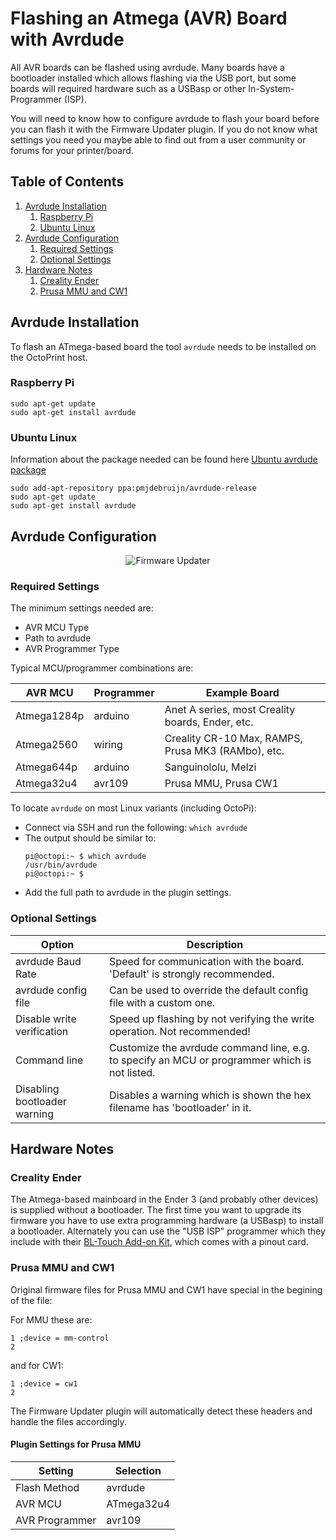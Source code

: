 # Flashing an Atmega (AVR) Board with Avrdude

All AVR boards can be flashed using avrdude.  Many boards have a bootloader installed which allows flashing via the USB port, but some boards will required hardware such as a USBasp or other In-System-Programmer (ISP).  

You will need to know how to configure avrdude to flash your board before you can flash it with the Firmware Updater plugin.  If you do not know what settings you need you maybe able to find out from a user community or forums for your printer/board.

## Table of Contents
1. [Avrdude Installation](#avrdude-installation)
   1. [Raspberry Pi](#raspberry-pi)
   1. [Ubuntu Linux](#ubuntu-linux)
1. [Avrdude Configuration](#avrdude-configuration)
   1. [Required Settings](#required-settings)
   1. [Optional Settings](#optional-settings)
1. [Hardware Notes](#hardware-notes)
   1. [Creality Ender](#creality-ender)
   1. [Prusa MMU and CW1](#prusa-mmu-and-cw1)

## Avrdude Installation
To flash an ATmega-based board the tool `avrdude` needs to be installed on the OctoPrint host.

### Raspberry Pi

```
sudo apt-get update
sudo apt-get install avrdude
```

### Ubuntu Linux
Information about the package needed can be found here [Ubuntu avrdude package](https://launchpad.net/ubuntu/+source/avrdude)

```
sudo add-apt-repository ppa:pmjdebruijn/avrdude-release
sudo apt-get update
sudo apt-get install avrdude
```

## Avrdude Configuration
<p align="center">
  <img alt="Firmware Updater" src="../extras/img/avrdude.png">
</p>

### Required Settings
The minimum settings needed are:
* AVR MCU Type
* Path to avrdude
* AVR Programmer Type

Typical MCU/programmer combinations are:

| AVR MCU | Programmer | Example Board |
| --- | --- | --- |
| Atmega1284p | arduino | Anet A series, most Creality boards, Ender, etc. |
| Atmega2560 | wiring | Creality CR-10 Max, RAMPS, Prusa MK3 (RAMbo), etc. |
| Atmega644p | arduino | Sanguinololu, Melzi |
| Atmega32u4 | avr109 | Prusa MMU, Prusa CW1 |

To locate `avrdude` on most Linux variants (including OctoPi):
* Connect via SSH and run the following: `which avrdude`
* The output should be similar to:
   ```
   pi@octopi:~ $ which avrdude
   /usr/bin/avrdude
   pi@octopi:~ $
   ```
* Add the full path to avrdude in the plugin settings.

### Optional Settings
| Option | Description |
| --- | --- |
| avrdude Baud Rate| Speed for communication with the board.  'Default' is strongly recommended. |
| avrdude config file | Can be used to override the default config file with a custom one. |
| Disable write verification | Speed up flashing by not verifying the write operation.  Not recommended! |
| Command line | Customize the avrdude command line, e.g. to specify an MCU or programmer which is not listed. |
| Disabling bootloader warning | Disables a warning which is shown the hex filename has 'bootloader' in it. |

## Hardware Notes
### Creality Ender
The Atmega-based mainboard in the Ender 3 (and probably other devices) is supplied without a bootloader.  The first time you want to upgrade its firmware you have to use extra programming hardware (a USBasp) to install a bootloader.  Alternately you can use the "USB ISP" programmer which they include with their [BL-Touch Add-on Kit](https://www.creality3dofficial.com/products/creality-bl-touch?_pos=8&_sid=07be62867&_ss=rell), which comes with a pinout card.

### Prusa MMU and CW1
Original firmware files for Prusa MMU and CW1 have special in the begining of the file:

For MMU these are:

```
1 ;device = mm-control   
2 
```

and for CW1:

```
1 ;device = cw1   
2 
```

The Firmware Updater plugin will automatically detect these headers and handle the files accordingly.

#### Plugin Settings for Prusa MMU
| Setting | Selection |
| --- | --- |
| Flash Method | avrdude |
| AVR MCU | ATmega32u4 |
| AVR Programmer | avr109 |
